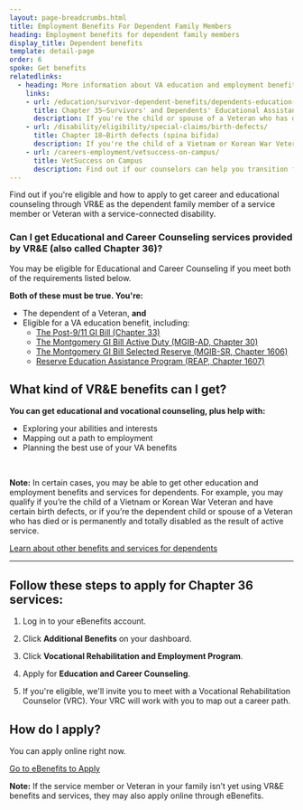 ```yaml
---
layout: page-breadcrumbs.html
title: Employment Benefits For Dependent Family Members
heading: Employment benefits for dependent family members
display_title: Dependent benefits
template: detail-page
order: 6
spoke: Get benefits
relatedlinks:
  - heading: More information about VA education and employment benefits and services for dependents
    links:
    - url: /education/survivor-dependent-benefits/dependents-education-assistance/
      title: Chapter 35—Survivors' and Dependents' Educational Assistance (DEA)
      description: If you're the child or spouse of a Veteran who has died, is permanently and totally disabled, or is missing in action or was captured or interned in the line of duty, find out if you're eligible for DEA (also called Chapter 35) services.
    - url: /disability/eligibility/special-claims/birth-defects/
      title: Chapter 18—Birth defects (spina bifida)
      description: If you're the child of a Vietnam or Korean War Veteran and you have spina bifida or certain other birth defects, find out if you're eligible for benefits like disability compensation (payments), health care, and job training (also called Chapter 18).
    - url: /careers-employment/vetsuccess-on-campus/
      title: VetSuccess on Campus
      description: Find out if our counselors can help you transition from military to college life.
---
```


<div class="va-introtext">

Find out if you're eligible and how to apply to get career and educational counseling through VR&E as the dependent family member of a service member or Veteran with a service-connected disability.

</div>

<div class="feature">

### Can I get Educational and Career Counseling services provided by VR&amp;E (also called Chapter 36)?

You may be eligible for Educational and Career Counseling if you meet both of the requirements listed below.

**Both of these must be true. You're:**

- The dependent of a Veteran, **and**
- Eligible for a VA education benefit, including:
  - [The Post-9/11 GI Bill (Chapter 33)](/education/about-gi-bill-benefits/post-9-11/)
  - [The Montgomery GI Bill Active Duty (MGIB-AD, Chapter 30)](/education/about-gi-bill-benefits/montgomery-active-duty/)
  - [The Montgomery GI Bill Selected Reserve (MGIB-SR, Chapter 1606)](/education/about-gi-bill-benefits/montgomery-selected-reserve/)
  - [Reserve Education Assistance Program (REAP, Chapter 1607)](/education/other-va-education-benefits/reap/)

</div>

## What kind of VR&amp;E benefits can I get?

**You can get educational and vocational counseling, plus help with:**

- Exploring your abilities and interests
- Mapping out a path to employment
- Planning the best use of your VA benefits

<br>

**Note:** In certain cases, you may be able to get other education and employment benefits and services for dependents. For example, you may qualify if you’re the child of a Vietnam or Korean War Veteran and have certain birth defects, or if you’re the dependent child or spouse of a Veteran who has died or is permanently and totally disabled as the result of active service.

[Learn about other benefits and services for dependents](#dependents-services)

<hr>


## Follow these steps to apply for Chapter 36 services:

<ol class="process">
<li class="process-step list-one">

Log in to your eBenefits account.

</li>

<li class="process-step list-two">

Click **Additional Benefits** on your dashboard.

</li>

<li class="process-step list-three">

Click **Vocational Rehabilitation and Employment Program**.

</li>

<li class="process-step list-four">

Apply for **Education and Career Counseling**.

</li>

<li class="process-step list-five">

If you're eligible, we'll invite you to meet with a Vocational Rehabilitation Counselor (VRC). Your VRC will work with you to map out a career path.

</li>
</ol>

## How do I apply?

You can apply online right now.

<a class="usa-button-primary va-button-primary" href="https://www.ebenefits.va.gov/ebenefits/about/feature?feature=vocational-rehabilitation-and-employment">Go to eBenefits to Apply</a>

**Note:** If the service member or Veteran in your family isn’t yet using VR&E benefits and services, they may also apply online through eBenefits.

<span id="dependents-services">
